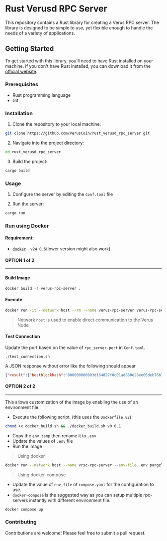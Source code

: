 # Rust Verusd RPC Server

This repository contains a Rust library for creating a Verus RPC server. The library is designed to be simple to use, yet flexible enough to handle the needs of a variety of applications.

## Getting Started

To get started with this library, you'll need to have Rust installed on your machine. If you don't have Rust installed, you can download it from the [official website](https://www.rust-lang.org/tools/install).

### Prerequisites

- Rust programming language
- Git

### Installation

1. Clone the repository to your local machine:

```bash
git clone https://github.com/VerusCoin/rust_verusd_rpc_server.git
```

2. Navigate into the project directory:

```bash
cd rust_verusd_rpc_server
```

3. Build the project:

```bash
cargo build
```

### Usage

1. Configure the server by editing the `Conf.toml` file

2. Run the server:

```bash
cargo run
```

### Run using Docker
#### Requirement:
- [`docker`](https://docs.docker.com/get-docker/) - `v24.0.5`(lower version might also work)

#### OPTION 1 of 2
<hr/>

#### Build Image
```bash
docker build -t verus-rpc-server .
```

#### Execute
```bash
docker run -it --network host --rm --name verus-rpc-server verus-rpc-server
```
> Network `host` is used to enable direct communication to the Verus Node

#### Test Connection
Update the port based on the value of `rpc_server.port` in `Conf.toml`.
```
./test_connection.sh
```
A JSON response without error like the following should appear
```json
{"result":{"bestblockhash":"000000000003d164827f0c01ad880e28ee06deb76b768bf7bd64048d6595215d","blocks":3125473,"chain":"main","chainid":"i5w5MuNik5NtLcYmNzcvaoixooEebB6MGV","chainstake":"8000000000000000000000000000000000000000000d79c190fa8bb155c3f4b1","chainwork":"00000000000000000000000000000000000000026e5624a3d7097c8bbba239ee","commitments":377270,"consensus":{"chaintip":"76b809bb","nextblock":"76b809bb"},"difficulty":2930135766945.239,"headers":3125473,"name":"VRSC","pruned":false,"size_on_disk":12285510877,"softforks":[{"enforce":{"found":4000,"required":750,"status":true,"window":4000},"id":"bip34","reject":{"found":4000,"required":950,"status":true,"window":4000},"version":2},{"enforce":{"found":4000,"required":750,"status":true,"window":4000},"id":"bip66","reject":{"found":4000,"required":950,"status":true,"window":4000},"version":3},{"enforce":{"found":4000,"required":750,"status":true,"window":4000},"id":"bip65","reject":{"found":4000,"required":950,"status":true,"window":4000},"version":4}],"upgrades":{"5ba81b19":{"activationheight":227520,"info":"See https://z.cash/upgrade/overwinter.html for details.","name":"Overwinter","status":"active"},"76b809bb":{"activationheight":227520,"info":"See https://z.cash/upgrade/sapling.html for details.","name":"Sapling","status":"active"}},"valuePools":[{"chainValue":24547.99070065,"chainValueZat":2454799070065,"id":"sprout","monitored":true},{"chainValue":531657.19804577,"chainValueZat":53165719804577,"id":"sapling","monitored":true}],"verificationprogress":1}}
```

#### OPTION 2 of 2
<hr/>

This allows customization of the image by enabling the use of an environment file.

- Execute the following script. (this uses the `Dockerfile.v2`)
```bash
chmod +x docker_build.sh && ./docker_build.sh v0.0.1
```

- Copy the `env.temp` then rename it to `.env`
- Update the values of `.env` file
- Run the image

> Using docker
```bash
docker run --network host --name vrsc-rpc-server --env-file .env pangzlab/verus-rpc-server
```

> Using docker-compose

- Update the value of `env_file` of `compose.yaml` for the configuration to use.
- `docker-compose` is the suggested way as you can setup multiple rpc-servers instantly with different environment file.
```bash
docker compose up
```

### Contributing
Contributions are welcome! Please feel free to submit a pull request.

